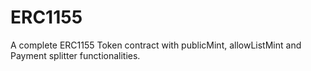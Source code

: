 # ERC1155

A complete ERC1155 Token contract with publicMint, allowListMint and Payment splitter functionalities.
